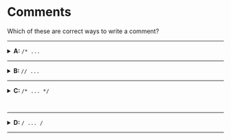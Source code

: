 # Comments

Which of these are correct ways to write a comment?

---

<details>
<summary><strong>A: </strong> <code>/* ...</code></summary>
<br>

✖ Nope.

This is how you _open_ a block comment, but you also need to close a block
comment with `\*/

`. If you do not close the comment the program with throw an error:

```js
'use strict';

/*
```

</details>

---

<details>
<summary><strong>B: </strong> <code>// ...</code></summary>
<br>

✔ Correct!

This is how you can write an **inline comment**:

```js
'use strict';

// beautiful button goes here
```

</details>

---

<details>

<summary><strong>C: </strong> <code>/* ... */

</code></summary> <br>

✔ Correct!

This is how you can write a **block comment**:

```js
'use strict';

/*
  one fish
  two fish
  red fish
  blue ...
*/

console.log('fish');
```

</details>

---

<details>

<summary><strong>D: </strong> <code>/ ... /</code></summary>
<br>

✖ Nope.

Writing something between two slashes `/` in JavaScript creates a _regular
expression_. You don't need to know this yet.

</details>

---
